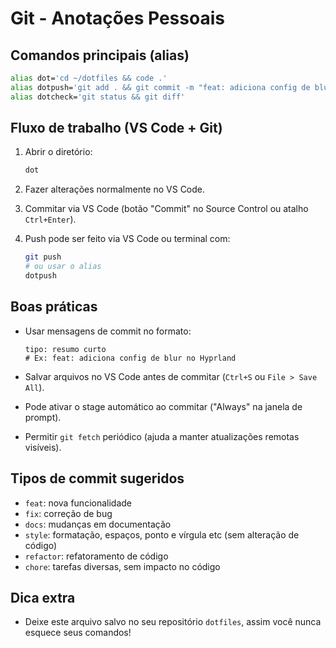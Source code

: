# Git - Anotações Pessoais

## Comandos principais (alias)

```sh
alias dot='cd ~/dotfiles && code .'
alias dotpush='git add . && git commit -m "feat: adiciona config de blur no Hyprland" && git push'
alias dotcheck='git status && git diff'
```

## Fluxo de trabalho (VS Code + Git)

1. Abrir o diretório:

   ```sh
   dot
   ```
2. Fazer alterações normalmente no VS Code.
3. Commitar via VS Code (botão "Commit" no Source Control ou atalho `Ctrl+Enter`).
4. Push pode ser feito via VS Code ou terminal com:

   ```sh
   git push
   # ou usar o alias
   dotpush
   ```

## Boas práticas

* Usar mensagens de commit no formato:

  ```
  tipo: resumo curto
  # Ex: feat: adiciona config de blur no Hyprland
  ```
* Salvar arquivos no VS Code antes de commitar (`Ctrl+S` ou `File > Save All`).
* Pode ativar o stage automático ao commitar ("Always" na janela de prompt).
* Permitir `git fetch` periódico (ajuda a manter atualizações remotas visíveis).

## Tipos de commit sugeridos

* `feat`: nova funcionalidade
* `fix`: correção de bug
* `docs`: mudanças em documentação
* `style`: formatação, espaços, ponto e vírgula etc (sem alteração de código)
* `refactor`: refatoramento de código
* `chore`: tarefas diversas, sem impacto no código

## Dica extra

* Deixe este arquivo salvo no seu repositório `dotfiles`, assim você nunca esquece seus comandos!
